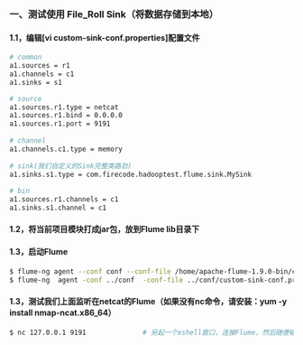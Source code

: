 ### 一、测试使用 File_Roll Sink（将数据存储到本地）
#### 1.1，编辑[vi custom-sink-conf.properties]配置文件
```bash
# common
a1.sources = r1
a1.channels = c1
a1.sinks = s1

# source
a1.sources.r1.type = netcat
a1.sources.r1.bind = 0.0.0.0
a1.sources.r1.port = 9191
  
# channel
a1.channels.c1.type = memory
  
# sink(我们自定义的Sink完整类路劲)
a1.sinks.s1.type = com.firecode.hadooptest.flume.sink.MySink
  
# bin
a1.sources.r1.channels = c1
a1.sinks.s1.channel = c1
```

#### 1.2，将当前项目模块打成jar包，放到Flume lib目录下
#### 1.3，启动Flume
```bash
$ flume-ng agent --conf conf --conf-file /home/apache-flume-1.9.0-bin/conf/custom-sink-conf.properties --name a1 -Dflume.root.logger=INFO,console  # linux使用
$ flume-ng  agent -conf ../conf  -conf-file ../conf/custom-sink-conf.properties -name a1 -property flume.root.logger=INFO,console                  # windows使用
```

#### 1.3，测试我们上面监听在netcat的Flume（如果没有nc命令，请安装：yum -y install nmap-ncat.x86_64）
```bash
$ nc 127.0.0.1 9191              # 另起一个xshell窗口，连接Flume，然后随便输入数据
```